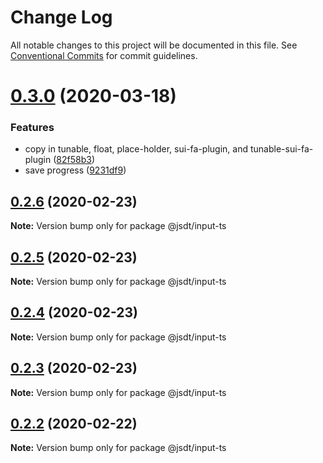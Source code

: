 # Change Log

All notable changes to this project will be documented in this file.
See [Conventional Commits](https://conventionalcommits.org) for commit guidelines.

# [0.3.0](https://github.com/jsdevtools/jsdevtools/compare/@jsdevtools/input-ts@0.1.1...@jsdevtools/input-ts@0.3.0) (2020-03-18)


### Features

* copy in tunable, float, place-holder, sui-fa-plugin, and tunable-sui-fa-plugin ([82f58b3](https://github.com/jsdevtools/jsdevtools/commit/82f58b3c12b87a845e6550180aaf8ea6cc697dcb))
* save progress ([9231df9](https://github.com/jsdevtools/jsdevtools/commit/9231df9db0c049923527597ec514815d5f61a342))





## [0.2.6](https://github.com/jsdevtools/jsdevtools/compare/@jsdt/input-ts@0.2.5...@jsdt/input-ts@0.2.6) (2020-02-23)

**Note:** Version bump only for package @jsdt/input-ts





## [0.2.5](https://github.com/jsdevtools/jsdevtools/compare/@jsdt/input-ts@0.2.1...@jsdt/input-ts@0.2.5) (2020-02-23)

**Note:** Version bump only for package @jsdt/input-ts





## [0.2.4](https://github.com/jsdevtools/jsdevtools/compare/@jsdt/input-ts@0.2.1...@jsdt/input-ts@0.2.4) (2020-02-23)

**Note:** Version bump only for package @jsdt/input-ts





## [0.2.3](https://github.com/jsdevtools/jsdevtools/compare/@jsdt/input-ts@0.2.1...@jsdt/input-ts@0.2.3) (2020-02-23)

**Note:** Version bump only for package @jsdt/input-ts





## [0.2.2](https://github.com/jsdevtools/jsdevtools/compare/@jsdt/input-ts@0.2.1...@jsdt/input-ts@0.2.2) (2020-02-22)

**Note:** Version bump only for package @jsdt/input-ts





                                                                                                                                                                                                                                                                                                                                                                                                                                                                                                                                                                                                                                                                                                                                                                                                                                                                                                                                                                                                                                                                                                                                                                                                                                                                                                                                                                                                                                                                                                                                                                                                                                                                                                                                                                                                                  
